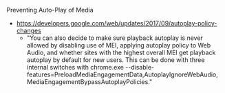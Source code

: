 
Preventing Auto-Play of Media
* https://developers.google.com/web/updates/2017/09/autoplay-policy-changes
  * "You can also decide to make sure playback autoplay is never allowed by disabling use of MEI, applying autoplay policy to Web Audio, and whether sites with the highest overall MEI get playback autoplay by default for new users. This can be done with three internal switches with chrome.exe --disable-features=PreloadMediaEngagementData,AutoplayIgnoreWebAudio, MediaEngagementBypassAutoplayPolicies."
